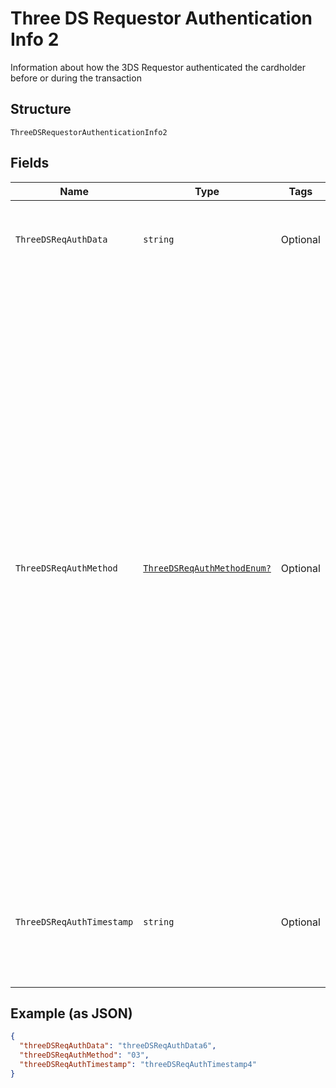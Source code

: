 
# Three DS Requestor Authentication Info 2

Information about how the 3DS Requestor authenticated the cardholder before or during the transaction

## Structure

`ThreeDSRequestorAuthenticationInfo2`

## Fields

| Name | Type | Tags | Description |
|  --- | --- | --- | --- |
| `ThreeDSReqAuthData` | `string` | Optional | Data that documents and supports a specific authentication process. Maximum length: 2048 bytes. |
| `ThreeDSReqAuthMethod` | [`ThreeDSReqAuthMethodEnum?`](../../doc/models/three-ds-req-auth-method-enum.md) | Optional | Mechanism used by the Cardholder to authenticate to the 3DS Requestor. Allowed values:<br><br>* **01** — No 3DS Requestor authentication occurred (for example, cardholder “logged in” as guest).<br>* **02** — Login to the cardholder account at the 3DS Requestor system using 3DS Requestor’s own credentials.<br>* **03** — Login to the cardholder account at the 3DS Requestor system using federated ID.<br>* **04** — Login to the cardholder account at the 3DS Requestor system using issuer credentials.<br>* **05** — Login to the cardholder account at the 3DS Requestor system using third-party authentication.<br>* **06** — Login to the cardholder account at the 3DS Requestor system using FIDO Authenticator.<br>**Constraints**: *Minimum Length*: `2`, *Maximum Length*: `2` |
| `ThreeDSReqAuthTimestamp` | `string` | Optional | Date and time in UTC of the cardholder authentication. Format: YYYYMMDDHHMM<br>**Constraints**: *Minimum Length*: `12`, *Maximum Length*: `12` |

## Example (as JSON)

```json
{
  "threeDSReqAuthData": "threeDSReqAuthData6",
  "threeDSReqAuthMethod": "03",
  "threeDSReqAuthTimestamp": "threeDSReqAuthTimestamp4"
}
```

